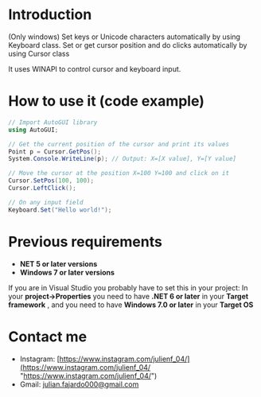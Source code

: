 # Introduction
(Only windows) Set keys or Unicode characters automatically by using Keyboard class. Set or get cursor position and do clicks automatically by using Cursor class

It uses WINAPI to control cursor and keyboard input.

# How to use it (code example)
```csharp
// Import AutoGUI library
using AutoGUI;

// Get the current position of the cursor and print its values
Point p = Cursor.GetPos();
System.Console.WriteLine(p); // Output: X=[X value], Y=[Y value]

// Move the cursor at the position X=100 Y=100 and click on it
Cursor.SetPos(100, 100);
Cursor.LeftClick();

// On any input field
Keyboard.Set("Hello world!");
```

# Previous requirements
- **NET 5 or later versions**
- **Windows 7 or later versions**

If you are in Visual Studio you probably have to set this in your project:
In your **project->Properties** you need to have **.NET 6 or later** in your **Target framework** , and you need to have **Windows 7.0 or later** in your **Target OS**

# Contact me
- Instagram: [https://www.instagram.com/julienf_04/](https://www.instagram.com/julienf_04/ "https://www.instagram.com/julienf_04/")
- Gmail: julian.fajardo000@gmail.com